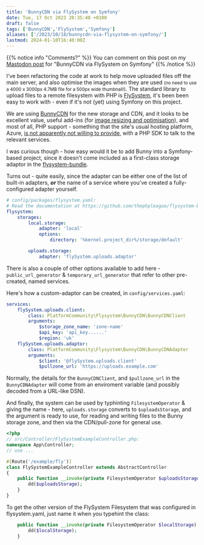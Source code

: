 ```yaml
---
title: 'BunnyCDN via FlySystem on Symfony'
date: Tue, 17 Oct 2023 20:35:48 +0100
draft: false
tags: ['BunnyCDN','FlySystem','Symfony']
aliases: ['/2023/10/18/bunnycdn-via-flysystem-on-symfony/']
lastmod: 2024-01-10T16:40:00Z
---
```


{{% notice info "Comments?" %}}
You can comment on this post on my [Mastodon post](https://mastodon.cloud/@Alister/111252101884533867) for "BunnyCDN via FlySystem on Symfony"
{{% /notice %}}

I've been refactoring the code at work to help move uploaded files off the main server, and also optimise the images when they are used <small>(no need to use a 4000 x 3000px 4.7MB file for a 500px wide thumbnail!)</small>. The standard library to upload files to a remote filesystem with PHP is [FlySystem](https://flysystem.thephpleague.com/docs/), it's been been easy to work with - even if it's not (yet) using Symfony on this project.

We are using [BunnyCDN](https://bunny.net/) for the new storage and CDN, and it looks to be excellent value, useful add-ins (for [image resizing and optimisation](https://docs.bunny.net/docs/stream-image-processing)), and most of all, PHP support - something that the site's usual hosting platform, Azure, [is not apparently not willing to provide](https://github.com/thephpleague/flysystem/issues/1680), with a PHP SDK to talk to the relevant services.

I was curious though - how easy would it be to add Bunny into a Symfony-based project, since it doesn't come included as a first-class storage adaptor in the [flysystem-bundle](https://github.com/thephpleague/flysystem-bundle).

Turns out - quite easily, since the adapter can be either one of the list of built-in adapters, ***or*** the name of a service where you've created a fully-configured adapter yourself.


```yaml
# config/packages/flysystem.yaml:
# Read the documentation at https://github.com/thephpleague/flysystem-bundle/blob/master/docs/1-getting-started.md
flysystem:
    storages:
        local.storage:
            adapter: 'local'
            options:
                directory: '%kernel.project_dir%/storage/default'

        uploads.storage:
            adapter: 'flySystem.uploads.adaptor'
```

There is also a couple of other options available to add here - `public_url_generator` & `temporary_url_generator` that refer to other pre-created, named services.

Here's how a custom-adaptor can be created, in `config/services.yaml`:
```yaml
services:
    flySystem.uploads.client:
        class: PlatformCommunity\Flysystem\BunnyCDN\BunnyCDNClient
        arguments:
            $storage_zone_name: 'zone-name'
            $api_key: 'api_key......'
            $region: 'uk'
    flySystem.uploads.adaptor:
        class: PlatformCommunity\Flysystem\BunnyCDN\BunnyCDNAdapter
        arguments:
            $client: '@flySystem.uploads.client'
            $pullzone_url: 'https://uploads.example.com'
```

Normally, the details for the `BunnyCDNClient`, and `$pullzone_url` in the `BunnyCDNAdapter` will come from an enviroment variable (and possibly decoded from a URL-like DSN).

And finally, the system can be used by typhinting `FilesystemOperator` & giving the name - here, `uploads.storage` converts to `$uploadsStorage`, and the argument is ready to use, for reading and writing files to the Bunny storage zone, and then via the CDN/pull-zone for general use.

```php
<?php
// src/Controller/FlySystemExampleController.php:
namespace App\Controller;
// use ...

#[Route('/example/fly')]
class FlySystemExampleController extends AbstractController
{
    public function __invoke(private FilesystemOperator $uploadsStorage) {
        dd($uploadsStorage);
    }
}
```

To get the other version of the FlySystem Filesystem that was configured in flysystem.yaml, just name it when you typehint the class:

```php
	public function __invoke(private FilesystemOperator $localStorage) {
        dd($localStorage);
    }
```
